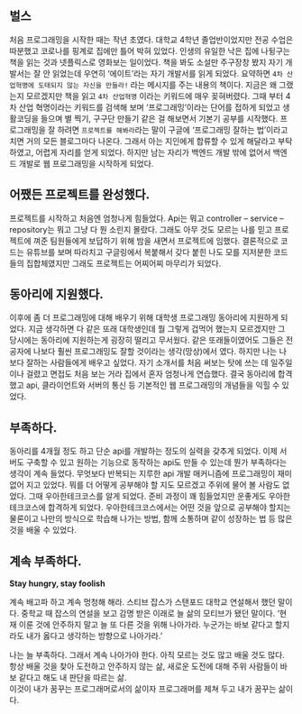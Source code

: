 ## 벌스 
처음 프로그래밍을 시작한 때는 작년 초였다. 대학교 4학년 졸업반이었지만 전공 수업은 따분했고 코로나를 핑계로 집에만 틀어 박혀 있었다. 
인생의 유일한 낙은 집에 나뒹구는 책을 읽는 것과 넷플릭스로 영화보는 일이었다. 책을 봐도 소설만 주구장창 봤지 자기 개발서는 잘 안 읽었는데 우연히 ‘에이트’라는 자기 개발서를 읽게 되었다. 
요약하면 `4차 산업혁명에 도태되지 않는 자신을 만들라!` 라는 메시지를 주는 내용의 책이다. 지금은 왜 그랬는지 모르겠지만 책을 읽고 `4차 산업혁명` 이라는 키워드에 매우 꽂혀버렸다. 
그때 부터 4차 산업 혁명이라는 키워드를 검색해 보며 ‘프로그래밍’이라는 단어를 접하게 되었고 생활코딩을 들으며 별 찍기, 구구단 만들기 같은 걸 해보면서 기본기 공부를 시작했다. 
프로그래밍을 잘 하려면 `프로젝트를 해봐라`라는 말이 구글에 ‘프로그래밍 잘하는 법’이라고 치면 거의 모든 블로그마다 나온다. 그래서 아는 지인에게 합류할 수 있게 해달라고 부탁하였고, 어렵게 자리를 얻게 되었다. 하지만 남는 자리가 백엔드 개발 밖에 없어서 백엔드 개발로 웹 프로그래밍을 시작하게 되었다. 

## 어쨌든 프로젝트를 완성했다. 
프로젝트를 시작하고 처음엔 엄청나게 힘들었다. Api는 뭐고 controller – service – repository는 뭐고 그냥 다 뭔 소린지 몰랐다. 
그래도 아무 것도 모르는 나를 믿고 프로젝트에 껴준 팀원들에게 보답하기 위해 밤을 새면서 프로젝트에 임했다. 결론적으로 코드는 유튜브를 보며 따라치고 구글링에서 복붙해서 갖다 붙힌 나도 모를 지저분한 코드들의 집합체였지만 그래도 프로젝트는 어찌어찌 마무리가 되었다. 

## 동아리에 지원했다.  
이후에 좀 더 프로그래밍에 대해 배우기 위해 대학생 프로그래밍 동아리에 지원하게 되었다. 지금 생각하면 다 같은 또래 대학생인데 뭘 그렇게 겁먹어 했는지 모르겠지만 그 당시에는 동아리에 지원하는게 굉장히 떨리고 무서웠다. 
같은 또래들이였어도 그들은 전공자에 나보다 훨씬 프로그래밍도 잘할 것이라는 생각(망상)에서 였다. 하지만 나는 나보다 잘하는 사람들에게 배우고 싶었다. 자기 소개서를 처음 써보는 탓에 쓰는 데 일주일이나 걸렸고 면접도 처음 보는 거라 집에서 혼자 엄청나게 연습했다. 
결국 동아리에 합격했고 api, 클라이언트와 서버의 통신 등 기본적인 웹 프로그래밍의 개념들을 익힐 수 있었다. 

## 부족하다.  
동아리를 4개월 정도 하고 단순 api를 개발하는 정도의 실력을 갖추게 되었다. 이제 서버도 구축할 수 있고 원하는 기능으로 동작하는 api도 만들 수 있는데 뭔가 부족하다는 생각이 계속 들었다. 
무엇보다 반복되는 지루한 api 개발 매커니즘에 프로그래밍이 재미없어 지고 있었다. 뭐를 더 어떻게 공부해야 할 지도 모르겠고 주위에 물어 볼 사람도 없었다. 
그때 우아한테크코스를 알게 되었다. 준비 과정이 꽤 힘들었지만 운좋게도 우아한테크코스에 합격하게 되었다. 우아한테크코스에서는 어떤 것을 앞으로 공부해야 할지는 물론이고 나만의 방식으로 학습해 나가는 방법, 함께 소통하며 같이 성장하는 법 등 많은 것을 배울 수 있었다. 

## 계속 부족하다. 
**Stay hungry, stay foolish** 

계속 배고파 하고 계속 멍청해 해라. 스티브 잡스가 스탠포드 대학교 연설해서 했던 말이다. 중학교 때 잡스의 연설을 보고 감명 받은 이래로 늘 삶의 모티브가 됐던 말이다. ‘현재 이룬 것에 안주하지 말고 늘 또 다른 것을 위해 나아가라. 누군가는 바보 같다고 할지 라도 내가 옳다고 생각하는 방향으로 나아가라.’ 

나는 늘 부족하다. 그래서 계속 나아가야 한다. 아직 모르는 것도 많고 배울 것도 많다. 항상 배울 것을 찾아 도전하고 안주하지 않는 삶, 새로운 도전에 대해 주위 사람들이 바보 같다고 해도 내 판단을 따르는 삶.   
이것이 내가 꿈꾸는 프로그래머로서의 삶이자 프로그래머를 제쳐 두고 내가 꿈꾸는 삶이다.
